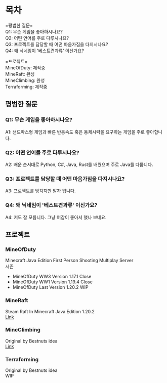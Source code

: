 # 목차   
=평범한 질문=   
Q1: 무슨 게임을 좋아하시나요?   
Q2: 어떤 언어를 주로 다루시나요?   
Q3: 프로젝트를 담당할 때 어떤 마음가짐을 다지시나요?   
Q4: 왜 닉네임이 '베스트견과류' 이신가요?   

=프로젝트=   
MineOfDuty: 제작중   
MineRaft: 완성   
MineClimbing: 완성   
Terraforming: 제작중   

## 평범한 질문   

### Q1: 무슨 게임을 좋아하시나요?   
A1: 샌드박스형 게임과 빠른 반응속도 혹은 동체시력을 요구하는 게임을 주로 좋아합니다.

### Q2: 어떤 언어를 주로 다루시나요?  
A2: 배운 순서대로 Python, C#, Java, Rust를 배웠으며 주로 Java를 다룹니다.   

### Q3: 프로젝트를 담당할 때 어떤 마음가짐을 다지시나요?   
A3: 프로젝트를 망치지만 말자 입니다.   

### Q4: 왜 닉네임이 '베스트견과류' 이신가요?   
A4: 저도 잘 모릅니다. 그냥 어감이 좋아서 했나 보네요.

## 프로젝트   

### MineOfDuty
Minecraft Java Edition First Person Shooting Multiplay Server   
시즌   
- MineOfDuty WW3 Version 1.17.1 Close
- MineOfDuty WW1 Version 1.19.4 Close
- MineOfDuty Last Version 1.20.2 WIP

### MineRaft
Steam Raft In Minecraft Java Edition 1.20.2   
[Link](https://github.com/bestnuts/MineRaft)

### MineClimbing
Original by Bestnuts idea   
[Link](https://github.com/bestnuts/MineClimbing)

### Terraforming
Original by Bestnuts idea   
WIP
